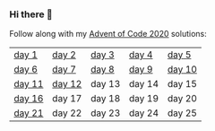 ### Hi there 👋

Follow along with my [Advent of Code 2020](https://adventofcode.com/2020) solutions:

<table>
  <tr><td><a href="https://gist.github.com/Mellen/0f35c287a8eae480a3357cd37e11976e">day 1</a></td><td><a href="https://gist.github.com/Mellen/857a8c4b123888dad40707ca5d7c7718">day 2</></td><td><a href="https://gist.github.com/Mellen/bc5388b96ed3b1dfef3af3c6b4d5138b2">day 3</a></td><td><a href="https://gist.github.com/Mellen/876c8061f83b8f0c1fd14b742dba4d4e">day 4</a></td><td><a href="https://gist.github.com/Mellen/3b2db2540bb6d4e4c1083461d0a22140">day 5</a></td></tr>
    <tr><td><a href="https://gist.github.com/Mellen/0129f54fe5c9559a4e01cd008ff36278">day 6</a></td><td><a href="https://gist.github.com/Mellen/edd62f5310b2576c868f8a1cb366b938">day 7</a></td><td><a href="https://gist.github.com/Mellen/e0f69c71aa55bca63cd2fa53a90254a8">day 8</a></td><td><a href="https://gist.github.com/Mellen/21efb67ce89529e8ce830764c4b18261">day 9</a></td><td><a href="https://gist.github.com/Mellen/32c512f6598ebbf8af033f1326a04de4">day 10</a></td></tr>
  <tr><td><a href="https://gist.github.com/Mellen/7f88524e20979af9b3ccc562a41ff1e1">day 11</></td><td><a href="https://gist.github.com/Mellen/5135944aeb1bfd01f311f576d14f374f">day 12</a></td><td>day 13</td><td>day 14</td><td>day 15</td></tr>
  <tr><td><a href="https://gist.github.com/Mellen/99806e8cb7a27f78368203c1522f54ac">day 16</></td><td>day 17</td><td>day 18</td><td>day 19</td><td>day 20</td></tr>
  <tr><td><a href="https://gist.github.com/Mellen/1dd05482de9a8f8c72803cfca90f3b15">day 21</a></td><td>day 22</td><td>day 23</td><td>day 24</td><td>day 25</td></tr>
</table>

<!--
**Mellen/Mellen** is a ✨ _special_ ✨ repository because its `README.md` (this file) appears on your GitHub profile.

Here are some ideas to get you started:

- 🔭 I’m currently working on ...
- 🌱 I’m currently learning ...
- 👯 I’m looking to collaborate on ...
- 🤔 I’m looking for help with ...
- 💬 Ask me about ...
- 📫 How to reach me: ...
- 😄 Pronouns: ...
- ⚡ Fun fact: ...
-->
